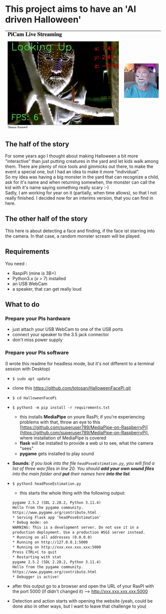 # This project aims to have an 'AI driven Halloween'

| ![Alt text](assets/image-1.png) | ![Alt text](assets/image.png) |
| --- | --- |

## The half of the story
For some years ago I thought about making Halloween a bit more "interactive" than just putting creatures in the yard and let kids walk among them.
There are plenty of nice tools and gimmicks out there, to make the event a special one, but I had an idea to make it more "individual".   
So my idea was having a big monster in the yard that can recognize a child, ask for it's name and when returning somewhen, the monster can call the kid with it's name saying something really scary :-)   
Sadly, I am working for year on it (partially, when time allows), so that I not really finished. I decided now for an interims version, that you can find in here.

## The other half of the story
This here is about detecting a face and finding, if the face ist starring into the camera. In that case, a random monster scream will be played.

## Requirements

You need :
- RaspiPi (mine is 3B+)
- Python3.x (x > 7) installed
- an USB WebCam
- a speaker, that can get really loud

## What to do
### Prepare your PIs hardware
- just attach your USB WebCam to one of the USB ports
- connect your speaker to the 3.5 jack connector
- don't miss power supply

### Prepare your PIs software
(I wrote this readme for headless mode, but it's not different to a terminal session with Desktop)
- `$ sudo apt update`
- clone this https://github.com/totosan/HalloweenFacePi.git
- `$ cd HalloweenFacePi`
- `$ python3 -m pip install -r requirements.txt`
    - this installs **MediaPipe** on youre RasPi; if you're experiencing problems with that, throw an eye to this [https://github.com/superuser789/MediaPipe-on-RaspberryPi](https://github.com/superuser789/MediaPipe-on-RaspberryPi), where installation of MediaPipe is covered 
    - **flask** will be installed to provide a web ui to see, what the camera "sees"
    - **pygame** gets installed to play sound
- **Sounds**:
    *if you look into the file `headPoseEstimation.py`, you will find a list of three wav files in line 20.
    You should ***add your own sound files*** into the main folder and ***put*** their names here ***into the list***.*

- `$ python3 headPoseEstimation.py`
    - this starts the whole thing with the following output:
    ```
    pygame 2.5.2 (SDL 2.28.2, Python 3.11.4)
    Hello from the pygame community. https://www.pygame.org/contribute.html
    * Serving Flask app 'headPoseEstimation'
    * Debug mode: on
    WARNING: This is a development server. Do not use it in a production deployment. Use a production WSGI server instead.
    * Running on all addresses (0.0.0.0)
    * Running on http://127.0.0.1:5000
    * Running on http://xxx.xxx.xxx.xxx:5000
    Press CTRL+C to quit
    * Restarting with stat
    pygame 2.5.2 (SDL 2.28.2, Python 3.11.4)
    Hello from the pygame community. https://www.pygame.org/contribute.html
    * Debugger is active!
    ```
- after this output go to a browser and open the URL of your RasPI with the port 5000 (if didn't changed it) --> http://xxx.xxx.xxx.xxx:5000
- Detection and action starts with opening the website (yeah, could be done also in other ways, but I want to leave that challenge to you)
